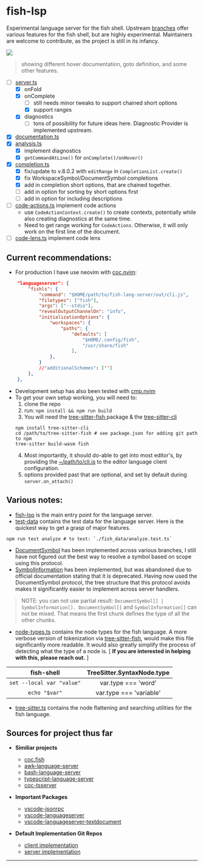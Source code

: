 #  fish-lsp 

Experimental language server for the fish shell. Upstream [branches]( https://github.com/ndonfris/fish-lsp/branches ) offer various features
for the fish shell, but are highly experimental. Maintainers are welcome to contribute, 
as the project is still in its infancy.  

![](https://media.giphy.com/media/v1.Y2lkPTc5MGI3NjExNXVjeWx6cGp6eHRtZnpoMmppN3JkempqZzI3OG9sNTc3aWozbnFpOCZlcD12MV9pbnRlcm5hbF9naWZfYnlfaWQmY3Q9Zw/HIvxnghggOOpdgqDEi/giphy.gif)
> showing different hover documentation, goto definition, and some other features.

- [ ] [server.ts]( ./src/server.ts )
    - [x] onFold
    - [x] onComplete
        - [ ] still needs minor tweaks to support chained short options 
        - [x] support ranges
    - [x] diagnostics
        - [ ] tons of possibility for future ideas here. Diagnostic Provider is implemented upstream.
- [x] [documentation.ts]( ./src/documentation.ts )
- [x] [analysis.ts]( ./src/analyzer.ts )
    - [x] implement diagnostics
    - [x] `getCommandAtLine()` for `onComplete()/onHover()`
- [x] [completion.ts]( ./src/completion.ts )
    - [x] fix/update to v.8.0.2 with `editRange` in `CompletionList.create()`
    - [x] fix WorkspaceSymbol/DocumentSymbol completions
    - [x] add in completion short options, that are chained together.
    - [ ] add in option for sorting by short options first
    - [ ] add in option for including descriptions 
- [ ] [code-actions.ts]( ./src/code-actions.ts ) implement code actions
    - use `CodeActionContext.create()` to create contexts, potentially while also creating
      diagnostics at the same time.
    - Need to get range working for `CodeActions`. Otherwise, it will only work on the first line
      of the document.
- [ ] [code-lens.ts]( ./src/code-lens.ts ) implement code lens

## Current recommendations:
- For production I have use neovim with [coc.nvim]( https://github.com/neoclide/coc.nvim ):
```json
    "languageserver": {
        "fishls": {
            "command": "$HOME/path/to/fish-lang-server/out/cli.js",
            "filetypes": ["fish"],
            "args": ["--stdio"],
            "revealOutputChannelOn": "info",
            "initializationOptions": {
                "workspaces": {
                    "paths": {
                        "defaults": [
                            "$HOME/.config/fish",
                            "/usr/share/fish"
                        ],
                },
            }
            //"additionalSchemes": ['']
        },
    },
```
- Development setup has also been tested with [cmp.nvim]( https://github.com/hrsh7th/nvim-cmp )
- To get your own setup working, you will need to:
    1. clone the repo
    2. run: `npm install && npm run build`
    3. You will need the [ tree-sitter-fish ]( https://github.com/ram02z/tree-sitter-fish ) package & the [ tree-sitter-cli ]( https://github.com/tree-sitter/tree-sitter/blob/master/cli/README.md ) 
    ```fish
    npm install tree-sitter-cli
    cd /path/to/tree-sitter-fish # see package.json for adding git path to npm
    tree-sitter build-wasm fish
    ```
    4. Most importantly, it should do-able to get into most editor's, by providing the [~/path/to/cli.js]( /src/cli.ts ) to the editor language client configuration.
    5. options provided past that are optional, and set by default during `server.on_attach()`


## Various notes:
- [fish-lsp]( ./src/server.ts ) is the main entry point for the language server.
- [test-data]( ./test-data/ ) contains the test data for the language server. Here is
  the quickest way to get a grasp of major features.
```fish
npm run test analyze # to test: `./fish_data/analyze.test.ts`
```
- [DocumentSymbol]( https://microsoft.github.io/language-server-protocol/specifications/specification-current/#textDocument_documentSymbol ) has been implemented
across various branches, I still have not figured out the best way to resolve a symbol
based on scope using this protocol.
- [SymbolInformation]( https://microsoft.github.io/language-server-protocol/specifications/lsp/3.17/specification/#symbolInformation ) has been implemented,
but was abandoned due to official documentation stating that it is deprecated. Having now
used the DocumentSymbol protocol, the tree structure that this protocol avoids makes it
significantly easier to implement across server handlers.
> NOTE: you can not use partial result: `DocumentSymbol[] | SymbolInformation[]. DocumentSymbol[]` and `SymbolInformation[]` can not be mixed. That means the first chunk defines the type of all the other chunks.
- [node-types.ts]( ./src/utils/node-types.ts ) contains the node types for the fish language. A more verbose version of tokenization via [tree-sitter-fish](#tree-sitter-fish), would make this file significantly more readable. It would
also greatly simplify the process of detecting what the type of a node is. [ __If you are interested in helping with this, please reach out.__ ]

<center>

| fish-shell                  | TreeSitter.SyntaxNode.type   |
|:---------------------------:|:---------------------------:|
|`set --local var "value"`    | var.type === 'word'         |
| `echo "$var"`               | var.type === 'variable'     |

</center>

- [tree-sitter.ts]( ./src/utils/tree-sitter.ts ) contains the node flattening and searching utilities for the fish language.





## Sources for project thus far

- __Similiar projects__
    - [coc.fish]( https://github.com/oncomouse/coc-fish )
    - [awk-language-server]( https://github.com/Beaglefoot/awk-language-server/tree/master/server )
    - [bash-language-server]( https://github.com/bash-lsp/bash-language-server/tree/main/server/src )
    - [typescript-language-server](https://github.com/typescript-language-server/typescript-language-server#running-the-language-server)
    - [coc-tsserver](https://github.com/neoclide/coc-tsserver)

- __Important Packages__ 
    - [vscode-jsonrpc]( https://www.npmjs.com/package/vscode-jsonrpc )
    - [vscode-languageserver]( https://github.com/Microsoft/vscode-languageserver-node )
    - [vscode-languageserver-textdocument]( https://github.com/Microsoft/vscode-languageserver-node )

- __Default Implementation Git Repos__
    - [client implementation]( https://github.com/microsoft/vscode-languageserver-node/blob/main/client/src/common )
    - [server implementation]( https://github.com/microsoft/vscode-languageserver-node/tree/main/server/src/common )  



---